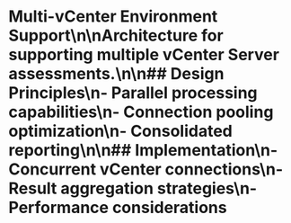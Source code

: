 # Multi-vCenter Environment Support\n\nArchitecture for supporting multiple vCenter Server assessments.\n\n## Design Principles\n- Parallel processing capabilities\n- Connection pooling optimization\n- Consolidated reporting\n\n## Implementation\n- Concurrent vCenter connections\n- Result aggregation strategies\n- Performance considerations
